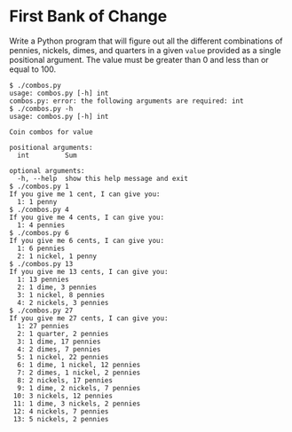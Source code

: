 # First Bank of Change

Write a Python program that will figure out all the different combinations of pennies, nickels, dimes, and quarters in a given `value` provided as a single positional argument. The value must be greater than 0 and less than or equal to 100.

````
$ ./combos.py
usage: combos.py [-h] int
combos.py: error: the following arguments are required: int
$ ./combos.py -h
usage: combos.py [-h] int

Coin combos for value

positional arguments:
  int         Sum

optional arguments:
  -h, --help  show this help message and exit
$ ./combos.py 1
If you give me 1 cent, I can give you:
  1: 1 penny
$ ./combos.py 4
If you give me 4 cents, I can give you:
  1: 4 pennies
$ ./combos.py 6
If you give me 6 cents, I can give you:
  1: 6 pennies
  2: 1 nickel, 1 penny
$ ./combos.py 13
If you give me 13 cents, I can give you:
  1: 13 pennies
  2: 1 dime, 3 pennies
  3: 1 nickel, 8 pennies
  4: 2 nickels, 3 pennies
$ ./combos.py 27
If you give me 27 cents, I can give you:
  1: 27 pennies
  2: 1 quarter, 2 pennies
  3: 1 dime, 17 pennies
  4: 2 dimes, 7 pennies
  5: 1 nickel, 22 pennies
  6: 1 dime, 1 nickel, 12 pennies
  7: 2 dimes, 1 nickel, 2 pennies
  8: 2 nickels, 17 pennies
  9: 1 dime, 2 nickels, 7 pennies
 10: 3 nickels, 12 pennies
 11: 1 dime, 3 nickels, 2 pennies
 12: 4 nickels, 7 pennies
 13: 5 nickels, 2 pennies
````
